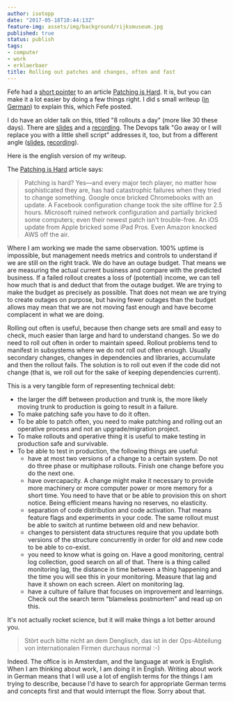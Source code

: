 ```yaml
---
author: isotopp
date: "2017-05-18T10:44:13Z"
feature-img: assets/img/background/rijksmuseum.jpg
published: true
status: publish
tags:
- computer
- work
- erklaerbaer
title: Rolling out patches and changes, often and fast
---
```


Fefe had a [short pointer](https://blog.fefe.de/?ts=a7e82d0e) to an article
[Patching is Hard](https://www.cs.columbia.edu/~smb/blog/2017-05/2017-05-12.html). 
It is, but you can make it a lot easier by doing a few things right. I did s small
writeup ([in German](https://blog.fefe.de/?ts=a7e262f4)) to explain this,
which Fefe posted. 

I do have an older talk on this, titled "8 rollouts a day" (more like
30 these days). There are
[slides](https://www.slideshare.net/isotopp/8-rollouts-a-day) and a
[recording](https://www.youtube.com/watch?v=rzU1UtUpyTI). The Devops talk
"Go away or I will replace you with a little shell script" addresses it,
too, but from a different angle
([slides](https://www.slideshare.net/isotopp/go-away-of-i-will-replace-you-with-a-little-shell-script-english),
[recording](https://www.youtube.com/watch?v=e0CCv7pSK4s)). 

Here is the english version of my writeup.

The [Patching is Hard](https://www.cs.columbia.edu/~smb/blog/2017-05/2017-05-12.html) article
says:
> Patching is hard? Yes—and every major tech player, no matter
> how sophisticated they are, has had catastrophic failures when
> they tried to change something. Google once bricked
> Chromebooks with an update. A Facebook configuration change
> took the site offline for 2.5 hours. Microsoft ruined network
> configuration and partially bricked some computers; even their
> newest patch isn't trouble-free. An iOS update from Apple
> bricked some iPad Pros. Even Amazon knocked AWS off the air.

Where I am working we made the same observation. 100% uptime is
impossible, but management needs metrics and controls to
understand if we are still on the right track. We do have an
outage budget. That means we are measuring the actual current
business and compare with the predicted business. If a failed
rollout creates a loss of (potential) income, we can tell how
much that is and deduct that from the outage budget. We are
trying to make the budget as precisely as possible. That does
not mean we are trying to create outages on purpose, but having
fewer outages than the budget allows may mean that we are not
moving fast enough and have become complacent in what we are
doing.

Rolling out often is useful, because then change sets are small
and easy to check, much easier than large and hard to understand
changes. So we do need to roll out often in order to maintain
speed. Rollout problems tend to manifest in subsystems where we
do not roll out often enough. Usually secondary changes, changes
in dependencies and libraries, accumulate and then the rollout
fails. The solution is to roll out even if the code did not
change (that is, we roll out for the sake of keeping
dependencies current).

This is a very tangible form of representing technical debt: 

- the larger the diff between production and trunk is, the more
  likely moving trunk to production is going to result in a
  failure.
- To make patching safe you have to do it often.
- To be able to patch often, you need to make patching and
  rolling out an operative process and not an upgrade/migration
  project.
- To make rollouts and operative thing it is useful to
  make testing in production safe and survivable. 
- To be able to test in production, the following things are
  useful:
  - have at most two versions of a change to a certain system.
    Do not do three phase or multiphase rollouts. Finish one
    change before you do the next one.
  - have overcapacity. A change might make it necessary to
    provide more machinery or more computer power or more memory
    for a short time. You need to have that or be able to
    provision this on short notice. Being efficient means having
    no reserves, no elasticity.
  - separation of code distribution and code activation. That means feature
    flags and experiments in your code. The same rollout must be
    able to switch at runtime between old and new behavior.
  - changes to persistent data structures require that you update both
    versions of the structure concurrently in order for old and
    new code to be able to co-exist.
  - you need to know what is going on. Have a good monitoring, central log
    collection, good search on all of that. There is a thing
    called monitoring lag, the distance in time between a thing
    happening and the time you will see this in your monitoring.
    Measure that lag and have it shown on each screen. Alert on
    monitoring lag.
  - have a culture of failure that focuses on improvement and
    learnings. Check out the search term "blameless postmortem"
    and read up on this.

It's not actually rocket science, but it will make things a lot better
around you.

> Stört euch bitte nicht an dem Denglisch, das ist in der Ops-Abteilung von
> internationalen Firmen durchaus normal :-)

Indeed. The office is in Amsterdam, and the language at work is English.
When I am thinking about work, I am doing it in English. Writing about work
in German means that I will use a lot of english terms for the things I am
trying to describe, because I'd have to search for appropriate German terms
and concepts first and that would interrupt the flow. Sorry about that.
